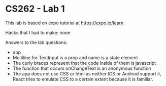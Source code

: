 # CS262 - Lab 1

This lab is based on expo tutorial at https://expo.io/learn

Hacks that I had to make:
none

Answers to the lab questions:
* app
* Multiline for TextInput is a prop and name is a state element
* The curly braces represent that the code inside of them is javascript
* The function that occurs onChangeText is an anonymous function
* The app does not use CSS or html as neither IOS or Andriod support it, React tries to emulate CSS to a certain extent because it is familiar. 
